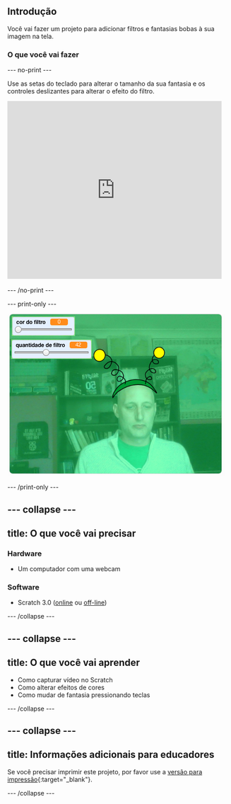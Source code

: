 ## Introdução

Você vai fazer um projeto para adicionar filtros e fantasias bobas à sua imagem na tela.

### O que você vai fazer

--- no-print ---

Use as setas do teclado para alterar o tamanho da sua fantasia e os controles deslizantes para alterar o efeito do filtro. 

<iframe src="https://scratch.mit.edu/projects/384707438/embed" allowtransparency="true" width="485" height="402" frameborder="0" scrolling="no" allowfullscreen mark="crwd-mark"></iframe>

--- /no-print ---

--- print-only ---

![Projeto concluído](images/final.png)

--- /print-only ---

--- collapse ---
---
title: O que você vai precisar
---

### Hardware

+ Um computador com uma webcam

### Software

+ Scratch 3.0 ([online](https://rpf.io/scratchon) ou [off-line](https://rpf.io/scratchoff))

--- /collapse ---

--- collapse ---
---
title: O que você vai aprender
---

- Como capturar vídeo no Scratch
- Como alterar efeitos de cores
- Como mudar de fantasia pressionando teclas

--- /collapse ---

--- collapse ---
---
title: Informações adicionais para educadores
---

Se você precisar imprimir este projeto, por favor use a [versão para impressão](https://projects.raspberrypi.org/pt-BR/projects/scratchchat-filters/print){:target="_blank"}.

--- /collapse ---
